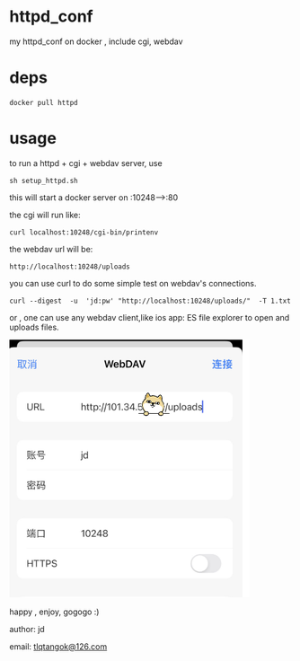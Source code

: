 # httpd_conf
my httpd_conf on docker , include cgi, webdav

# deps
```
docker pull httpd
```

# usage

to run a httpd + cgi + webdav server, use 
```
sh setup_httpd.sh

```


this will start a docker server on :10248-->:80

the cgi will run like:

```
curl localhost:10248/cgi-bin/printenv
```

the webdav url will be:
```
http://localhost:10248/uploads
```

you can use curl to do some simple test on webdav's connections.

```
curl --digest  -u  'jd:pw' "http://localhost:10248/uploads/"  -T 1.txt
```

or , one can use any webdav client,like ios app: ES file explorer to open and uploads files.

![es file explorer](./img/es.png)

happy , enjoy, gogogo :)


author: jd

email: tlqtangok@126.com

